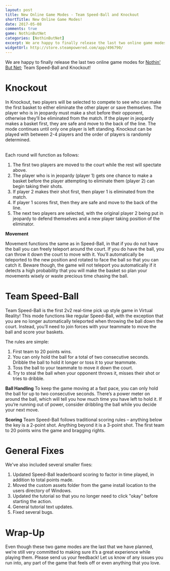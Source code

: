 ```yaml
---
layout: post
title: New Online Game Modes - Team Speed-Ball and Knockout
shortTitle: New Online Game Modes!
date: 2017-05-08
comments: true
game: NothinButNet
categories: [NothinButNet]
excerpt: We are happy to finally release the last two online game modes for Nothin’ But Net; Team Speed-Ball and Knockout! In Knockout, two players will be selected to compete to see who can make the first basket to either eliminate...
widgetUrl: http://store.steampowered.com/app/496790/
---
```


We are happy to finally release the last two online game modes for <a href="http://www.whatupgames.com/NothinButNet/">Nothin' But Net</a>; Team Speed-Ball and Knockout! 

<h1>Knockout</h1>

In Knockout, two players will be selected to compete to see who can make the first basket to either eliminate the other player or save themselves. The player who is in jeopardy must make a shot before their opponent, otherwise they’ll be eliminated from the match. If the player in jeopardy makes a basket first, they are safe and move to the back of the line. The mode continues until only one player is left standing. Knockout can be played with between 2-4 players and the order of players is randomly determined. 

<br>
Each round will function as follows: 
<ol>
<li>The first two players are moved to the court while the rest will spectate above.</li>
<li>The player who is in jeopardy (player 1) gets one chance to make a basket before the player attempting to eliminate them (player 2) can begin taking their shots. </li>
<li>If player 2 makes their shot first, then player 1 is eliminated from the match.</li>
<li>If player 1 scores first, then they are safe and move to the back of the line. </li>
<li>The next two players are selected, with the original player 2 being put in jeopardy to defend themselves and a new player taking position of the eliminator.</li>
</ol>

<b>Movement</b>

Movement functions the same as in Speed-Ball, in that if you do not have the ball you can freely teleport around the court. If you do have the ball, you can throw it down the court to move with it. You’ll automatically be teleported to the new position and rotated to face the ball so that you can catch it. Beware though, the game will not teleport you automatically if it detects a high probability that you will make the basket so plan your movements wisely or waste precious time chasing the ball.

<h1>Team Speed-Ball</h1>
Team Speed-Ball is the first 2v2 real-time pick up style game in Virtual Reality! This mode functions like regular Speed-Ball, with the exception that you are no longer automatically teleported when throwing the ball down the court. Instead, you’ll need to join forces with your teammate to move the ball and score your baskets. 

The rules are simple:
<ol>
<li>First team to 20 points wins.</li>
<li>You can only hold the ball for a total of two consecutive seconds. Dribble the ball to hold it longer or toss it to your teammate.</li>
<li>Toss the ball to your teammate to move it down the court. </li>
<li>Try to steal the ball when your opponent throws it, misses their shot or tries to dribble.</li>
</ol>
<b>Ball Handling</b>
To keep the game moving at a fast pace, you can only hold the ball for up to two consecutive seconds. There’s a power meter on around the ball, which will tell you how much time you have left to hold it. If you’re running out of power, consider dribbling the ball while you decide your next move. 

<b>Scoring</b>
Team Speed-Ball follows traditional scoring rules – anything below the key is a 2-point shot. Anything beyond it is a 3-point shot. The first team to 20 points wins the game and bragging rights.

<h1>General Fixes</h1>
We've also included several smaller fixes:
<ol>
    <li>Updated Speed-Ball leaderboard scoring to factor in time played, in addition to total points made.</li>
    <li>Moved the custom assets folder from the game install location to the users directory of Windows.</li>
    <li>Updated the tutorial so that you no longer need to click "okay" before starting the action.</li>
    <li>General tutorial text updates.</li>
    <li>Fixed several bugs.</li>
</ol>

<h1>Wrap-Up</h1>
Even though these two game modes are the last that we have planned, we’re still very committed to making sure it’s a great experience while playing them. Please send us your feedback! Let us know of any issues you run into, any part of the game that feels off or even anything that you love.